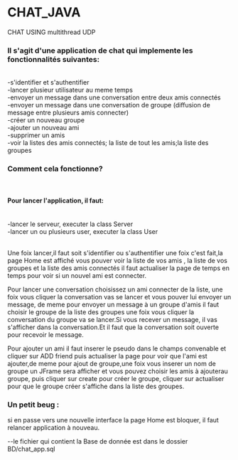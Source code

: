 # CHAT_JAVA
CHAT USING multithread UDP



<h3>Il s'agit d'une application de chat qui implemente les fonctionnalités suivantes:</h3></br>
-s'identifier et s'authentifier </br>
-lancer plusieur utilisateur au meme temps</br>
-envoyer un message dans une conversation entre deux amis connectés</br>
-envoyer un message dans une conversation de groupe (diffusion de message entre plusieurs amis connecter)</br>
-créer un nouveau groupe</br>
-ajouter un nouveau ami</br>
-supprimer un amis</br>
-voir la listes des amis connectés; la liste de tout les amis;la liste des groupes</br>


<h3>Comment cela fonctionne?</h3></br>
<h4>Pour lancer l'application, il faut:</h4></br>
-lancer le serveur, executer la class Server</br>
-lancer un ou plusieurs user, executer la class User</br></br>

Une foix lancer,il faut soit s'identifier ou s'authentifier une foix c'est fait,la page Home est affiché vous pouver voir la liste de vos amis , la liste de vos groupes et la liste des amis connectés il faut actualiser la page de temps en temps pour voir si un nouvel ami est connecter.</br>

Pour lancer une conversation choisissez un ami connecter de la liste, une foix vous cliquer la conversation vas se lancer et vous pouver lui envoyer un message, de meme pour envoyer un message à un groupe d'amis il faut choisir le groupe de la liste des groupes une foix vous cliquer la conversation du groupe va se lancer.Si vous recever un message, il vas s'afficher dans la conversation.Et il faut que la conversation soit ouverte pour recevoir le message.</br>

Pour ajouter un ami il faut inserer le pseudo dans le champs convenable et cliquer sur ADD friend puis actualiser la page pour voir que l'ami est ajouter,de meme pour ajout de groupe,une foix vous inserer un nom de groupe un JFrame sera afficher et vous pouvez choisir les amis à ajouterau groupe, puis cliquer sur create pour créer le groupe, cliquer sur actualiser pour que le groupe créer s'affiche dans la liste des groupes.</br>



<h3>Un petit beug :</h3> si en passe vers une nouvelle interface la page Home est bloquer, il faut relancer application à nouveau.</br>

--le fichier qui contient la Base de donnée est dans le dossier BD/chat_app.sql</br>


